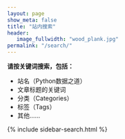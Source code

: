 ```yaml
---
layout: page
show_meta: false
title: "站内搜索"
header:
   image_fullwidth: "wood_plank.jpg"
permalink: "/search/"
---
```


**请按关键词搜索，包括：**
* 站名（Python数据之道）
* 文章标题的关键词
* 分类（Categories）
* 标签（Tags）
* 其他……


{% include sidebar-search.html %}
